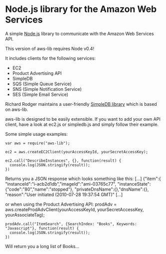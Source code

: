 Node.js library for the Amazon Web Services
=====

A simple [Node.js](http://github.com/ry/node) library to communicate with the Amazon Web Services API.

This version of aws-lib requires Node v0.4!

It includes clients for the following services:

   * EC2
   * Product Advertising API
   * SimpleDB
   * SQS (Simple Queue Service)
   * SNS (Simple Notification Service)
   * SES (Simple Email Service)

Richard Rodger maintains a user-friendly [SimpleDB library](http://github.com/rjrodger/simpledb) which is based on aws-lib.

aws-lib is designed to be easily extensible. If you want to add your own API client, have a look at ec2.js or simpledb.js and simply follow their example.

Some simple usage examples:

    var aws = require("aws-lib");

    ec2 = aws.createEC2Client(yourAccessKeyId, yourSecretAccessKey);

    ec2.call("DescribeInstances", {}, function(result) {
      console.log(JSON.stringify(result));
    })

Returns you a JSON response which looks something like this:
    [...]
    {"item":{
      "instanceId":"i-acb2d1db","imageId":"ami-03765c77",
      "instanceState": {"code":"80","name":"stopped"},
      "privateDnsName":{},"dnsName":{},
      "reason":"User initiated (2010-07-28 19:37:54 GMT)"
    [...] 

or when using the Product Advertising API:
    prodAdv = aws.createProdAdvClient(yourAccessKeyId, yourSecretAccessKey, yourAssociateTag);

    prodAdv.call("ItemSearch", {SearchIndex: "Books", Keywords: "Javascript"}, function(result) {
      console.log(JSON.stringify(result));
    })

Will return you a long list of Books...